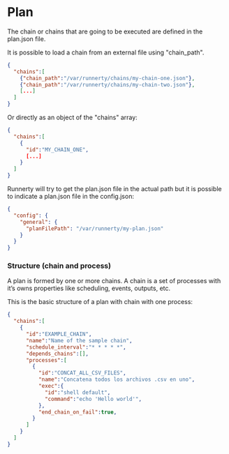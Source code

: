 # Plan

The chain or chains that are going to be executed are defined in the plan.json file. 

It is possible to load a chain from an external file using "chain_path". 

```json
{
  "chains":[
    {"chain_path":"/var/runnerty/chains/my-chain-one.json"},
    {"chain_path":"/var/runnerty/chains/my-chain-two.json"},
    [...]
  ]
}
```

Or directly as an object of the "chains" array: 

```json
{
  "chains":[
    {
      "id":"MY_CHAIN_ONE",
      [...]
    }
  ]
}
```

Runnerty will try to get the plan.json file in the actual path but it is possible to indicate a plan.json file in the config.json:

```json
{
  "config": {
    "general": {
      "planFilePath": "/var/runnerty/my-plan.json"
    }
  }
}
```

### Structure (chain and process)

A plan is formed by one or more chains. A chain is a set of processes with it’s owns properties like scheduling, events, outputs, etc.

This is the basic structure of a plan with chain with one process:

```json
{
  "chains":[
    {
      "id":"EXAMPLE_CHAIN",
      "name":"Name of the sample chain",
      "schedule_interval":"* * * * *",
      "depends_chains":[],
      "processes":[
        {
          "id":"CONCAT_ALL_CSV_FILES",
          "name":"Concatena todos los archivos .csv en uno",
          "exec":{
            "id":"shell default",
            "command":"echo 'Hello world'",
          },
          "end_chain_on_fail":true,
        }
      ]
    }
  ]
}
```

